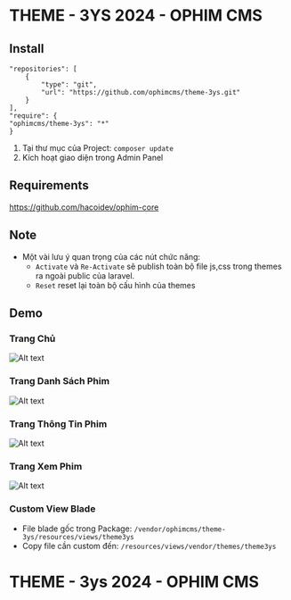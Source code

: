 # THEME - 3YS 2024 - OPHIM CMS

## Install

    "repositories": [
        {
            "type": "git",
            "url": "https://github.com/ophimcms/theme-3ys.git"
        }
    ],
    "require": {
    "ophimcms/theme-3ys": "*"
    }
1. Tại thư mục của Project: `composer update`
2. Kích hoạt giao diện trong Admin Panel
## Requirements
https://github.com/hacoidev/ophim-core
## Note
- Một vài lưu ý quan trọng của các nút chức năng:
    + `Activate` và `Re-Activate` sẽ publish toàn bộ file js,css trong themes ra ngoài public của laravel.
    + `Reset` reset lại toàn bộ cấu hình của themes
## Demo
### Trang Chủ
![Alt text](https://i.ibb.co/1fncyTJ/image.png "Home Page")

### Trang Danh Sách Phim

![Alt text](https://i.ibb.co/7QPxXks/image.png "Catalog Page")

### Trang Thông Tin Phim

![Alt text](https://i.ibb.co/ZXxqXQJ/image.png "Info Page")

### Trang Xem Phim

![Alt text](https://i.ibb.co/5TjLQ4k/image.png "Episode Page")

### Custom View Blade
- File blade gốc trong Package: `/vendor/ophimcms/theme-3ys/resources/views/theme3ys`
- Copy file cần custom đến: `/resources/views/vendor/themes/theme3ys`
# THEME - 3ys 2024 - OPHIM CMS
